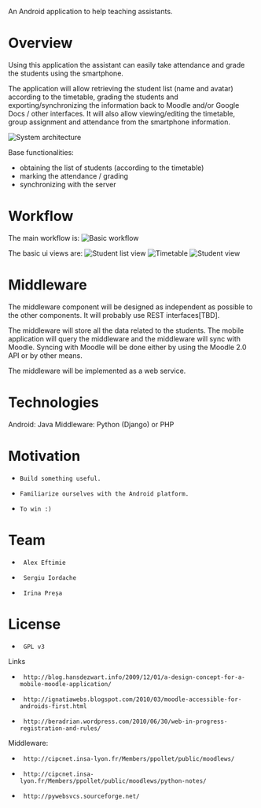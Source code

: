An Android application to help teaching assistants.
# Overview #

Using this application the assistant can easily take attendance and grade the students using the smartphone.

The application will allow retrieving the student list (name and avatar) according to the timetable, grading the students and exporting/synchronizing the information back to Moodle and/or Google Docs / other interfaces. It will also allow viewing/editing the timetable, group assignment and attendance from the smartphone information.

![System architecture](http://eftimie.ro/wiki/_media/general-architecture.png?cache=cache&w=624&h=253 "System architecture")

Base functionalities:
*    obtaining the list of students (according to the timetable)
*    marking the attendance / grading
*    synchronizing with the server

# Workflow #

The main workflow is:
![Basic workflow](http://eftimie.ro/wiki/_media/workflow-en.png?w=&h=&cache=cache "Basic workflow")

The basic ui views are:
![Student list view](http://eftimie.ro/wiki/_media/1._home.png?w=&h=&cache=cache "Student list view")
![Timetable](http://eftimie.ro/wiki/_media/2._timetable.png?id=moodle-remote&cache=cache "Timetable")
![Student view](http://eftimie.ro/wiki/_media/3._individual.png?id=moodle-remote&cache=cache "Student view")

# Middleware #

The middleware component will be designed as independent as possible to the other components. It will probably use REST interfaces[TBD].

The middleware will store all the data related to the students. The mobile application will query the middleware and the middleware will sync with Moodle. Syncing with Moodle will be done either by using the Moodle 2.0 API or by other means.

The middleware will be implemented as a web service.

# Technologies #

Android: Java
Middleware: Python (Django) or PHP

# Motivation #
*     Build something useful.
*     Familiarize ourselves with the Android platform.
*     To win :)

# Team #
*      Alex Eftimie 
*      Sergiu Iordache 
*      Irina Preșa

# License #
*      GPL v3

Links
*      http://blog.hansdezwart.info/2009/12/01/a-design-concept-for-a-mobile-moodle-application/
*      http://ignatiawebs.blogspot.com/2010/03/moodle-accessible-for-androids-first.html
*      http://beradrian.wordpress.com/2010/06/30/web-in-progress-registration-and-rules/
Middleware:
*      http://cipcnet.insa-lyon.fr/Members/ppollet/public/moodlews/
*      http://cipcnet.insa-lyon.fr/Members/ppollet/public/moodlews/python-notes/
*      http://pywebsvcs.sourceforge.net/


